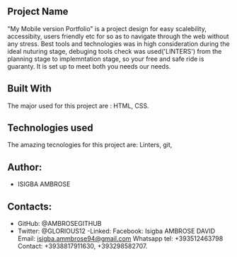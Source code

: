 ## Project Name
"My Mobile version Portfolio"  is a project design for easy scalebility, accessibity, users friendly etc for so as to navigate through the web without any stress. Best tools and technologies was in high consideration during the ideal nuturing stage, debuging tools check was used('LINTERS') from the planning stage to implemntation stage, so your free and safe ride is guaranty.
It is set up to meet both you needs our needs. 

## Built With
The major used for this project are : 
HTML,
CSS.

## Technologies used
The amazing tecnologies for this project are:
Linters,
git,

## Author:

- ISIGBA AMBROSE
 ## Contacts:
- GitHub: @AMBROSEGITHUB
- Twitter: @GLORIOUS12
 -Linked:
 Facebook: Isigba AMBROSE DAVID
 Email: isigba.ammbrose94@gmail.com
 Whatsapp tel: +393512463798
 Contact: +3938817911630, +393298582707.
 
